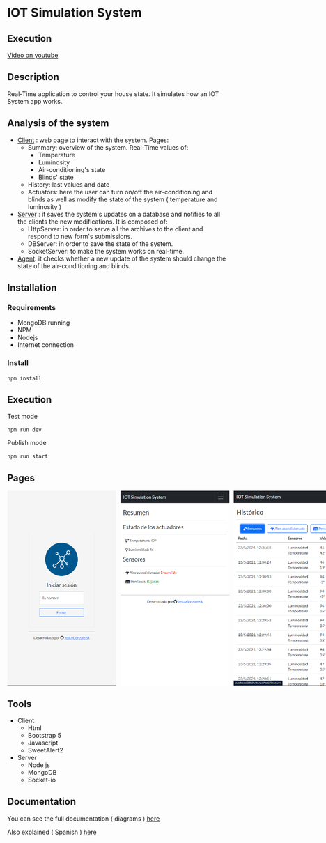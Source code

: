 # IOT Simulation System

## Execution 
[ Video on youtube ](https://youtu.be/TF9Tz7XHR9s )

## Description
Real-Time application to control your house state. It simulates how an IOT System app works. 

## Analysis of the system
- [Client](https://github.com/JesusGonzalezA/IOT_System_Simulator/tree/main/public) : web page to interact with the system. Pages:
    - Summary: overview of the system. Real-Time values of:
        - Temperature
        - Luminosity
        - Air-conditioning's state
        - Blinds' state
    - History: last values and date
    - Actuators: here the user can turn on/off the air-conditioning and blinds as well as modify the state of the system ( temperature and luminosity )
- [Server](https://github.com/JesusGonzalezA/IOT_System_Simulator/tree/main/src) : it saves the system's updates on a database and notifies to all the clients the new modifications. It is composed of:    
    - HttpServer: in order to serve all the archives to the client and respond to new form's submissions.
    - DBServer: in order to save the state of the system.
    - SocketServer: to make the system works on real-time.
- [Agent](https://github.com/JesusGonzalezA/IOT_System_Simulator/tree/main/src/services): it checks whether a new update of the system should change the state of the air-conditioning and blinds.

## Installation 
### Requirements
- MongoDB running
- NPM
- Nodejs
- Internet connection

### Install
```
npm install
```

## Execution

Test mode
```
npm run dev
```

Publish mode
```
npm run start
```

## Pages
<div style="display:flex;" >
    <img src="./doc/pages/login.png" width="250" />
    <img 
        style="margin-left:10px;" 
        src="./doc/pages/summary.png" width="250" 
    />
    <img
        style="margin-left:10px;" 
        src="./doc/pages/history.png" width="250" 
    />
    <img
        style="margin-left:10px;" 
        src="./doc/pages/actuators.png" width="250" 
    />
    <img
        style="margin-left:10px;" 
        src="./doc/pages/comm.png" width="250" 
    />
</div>

## Tools
- Client
    - Html
    - Bootstrap 5
    - Javascript
    - SweetAlert2
- Server
    - Node js
    - MongoDB
    - Socket-io

## Documentation
You can see the full documentation ( diagrams ) [here](https://github.com/JesusGonzalezA/IOT_System_Simulator/tree/main/doc)

Also explained ( Spanish ) [here](https://github.com/JesusGonzalezA/IOT_System_Simulator/tree/main/doc/Memoria.pdf) 
